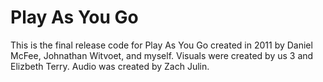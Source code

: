 # Play As You Go
This is the final release code for Play As You Go created in 2011 by Daniel McFee, Johnathan Witvoet, and myself. Visuals were created by us 3 and Elizbeth Terry. Audio was created by Zach Julin.
